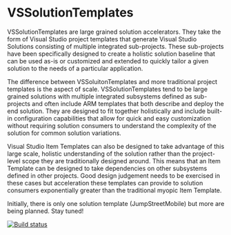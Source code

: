# VSSolutionTemplates
VSSolutionTemplates are large grained solution accelerators.  They take the form of Visual Studio project templates that generate Visual Studio Solutions consisting of multiple integrated sub-projects.  These sub-projects have been specifically designed to create a holistic solution baseline that can be used as-is or customized and extended to quickly tailor a given solution to the needs of a particular application.  

The difference between VSSoluitonTemplates and more traditional project templates is the aspect of scale. VSSolutionTemplates tend to be large grained solutions with multiple integrated subsystems defined as sub-projects and often include ARM templates that both describe and deploy the end solution.  They are designed to fit together holistically and include built-in configuration capabilities that allow for quick and easy customization without requiring solution consumers to understand the complexity of the solution for common solution variations.  

Visual Studio Item Templates can also be designed to take advantage of this large scale, holistic understanding of the solution rather than the project-level scope they are traditionally designed around.  This means that an Item Template can be designed to take dependencies on other subsystems defined in other projects.  Good design judgement needs to be exercised in these cases but acceleration these templates can provide to solution consumers exponentially greater than the traditional myopic Item Template. 

Initially, there is only one solution template (JumpStreetMobile) but more are being planned.  Stay tuned!

[![Build status](https://ci.appveyor.com/api/projects/status/hjjcd8lj82oeofjs?svg=true)](https://ci.appveyor.com/project/sayedihashimi/vssolutiontemplates)
